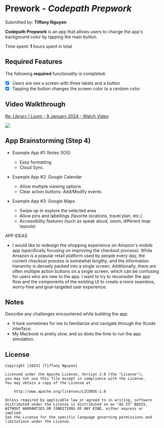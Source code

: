 # Prework - *Codepath Prepwork*

Submitted by: **Tiffany Nguyen**

**Codepath Prepwork** is an app that allows users to change the app's background color by tapping the main button.

Time spent: **1** hours spent in total

## Required Features

The following **required** functionality is completed:

- [x] Users are see a screen with three labels and a button
- [x] Tapping the button changes the screen color to a random color
 
## Video Walkthrough

<div>
    <a href="https://www.loom.com/share/019c26f482be4b729e5e18e09bfc1159">
      <p>Re: Library | Loom - 9 January 2024 - Watch Video</p>
    </a>
    <a href="https://www.loom.com/share/019c26f482be4b729e5e18e09bfc1159">
      <img style="max-width:300px;" src="https://cdn.loom.com/sessions/thumbnails/019c26f482be4b729e5e18e09bfc1159-with-play.gif">
    </a>
  </div>

## App Brainstorming (Step 4)
- Example App #1: Notes (IOS)
    - Easy formatting
    - Cloud Sync.
    
- Example App #2: Google Calendar 
    - Allow  multiple viewing options
    - Clear action buttons: Add/Modify events
    
- Example App #3: Google Maps 
    - Swipe up to explore the selected area
    - Allow  pins and labellings (favorite locations, travel plan, etc.)
    - Accessibility features (such as speak aloud, zoom, different map layouts)

APP IDEAS
- I would like to redesign the shopping experience on Amazon's mobile app (specifically focusing on improving the checkout process). While Amazon is a popular retail platform used by people every day, the current checkout process is somewhat lengthy, and the information hierarchy is densely packed into a single screen. Additionally, there are often multiple action buttons on a single screen, which can be confusing for users who are new to the app. I want to try to reconsider the app flow and the components of the existing UI to create a more seamless, worry-free and goal-targeted user experience.
 
## Notes

Describe any challenges encountered while building the app.
- It took sometimes for me to familiarize and navigate through the Xcode interface.
- My Macbook is pretty slow, and so does the time to run the app simulation.

## License

    Copyright [2024] [Tiffany Nguyen]

    Licensed under the Apache License, Version 2.0 (the "License");
    you may not use this file except in compliance with the License.
    You may obtain a copy of the License at

        http://www.apache.org/licenses/LICENSE-2.0

    Unless required by applicable law or agreed to in writing, software
    distributed under the License is distributed on an "AS IS" BASIS,
    WITHOUT WARRANTIES OR CONDITIONS OF ANY KIND, either express or implied.
    See the License for the specific language governing permissions and
    limitations under the License.
